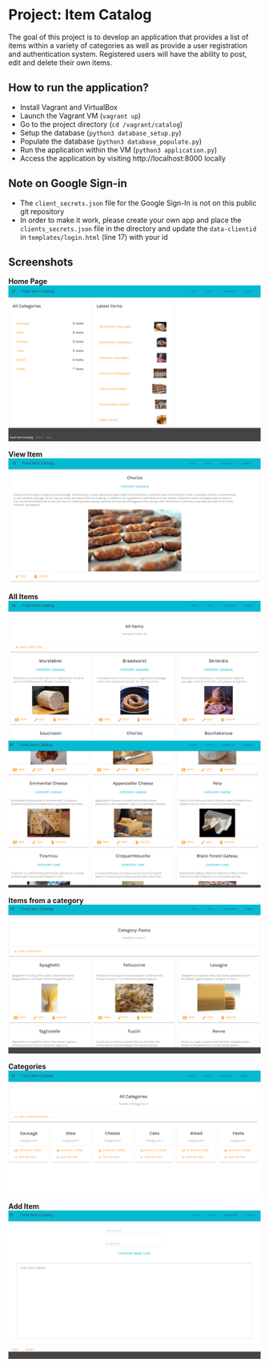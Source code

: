 Project: Item Catalog
========================

The goal of this project is to develop an application that provides a list of items within a variety of categories as well as provide a user registration and authentication system. Registered users will have the ability to post, edit and delete their own items.

How to run the application?
----------------------------
- Install Vagrant and VirtualBox
- Launch the Vagrant VM (`vagrant up`)
- Go to the project directory (`cd /vagrant/catalog`)
- Setup the database (`python3 database_setup.py`)
- Populate the database (`python3 database_populate.py`)
- Run the application within the VM (`python3 application.py`)
- Access the application by visiting http://localhost:8000 locally

Note on Google Sign-in
----------------------
- The `client_secrets.json` file for the Google Sign-In is not on this public git repository
- In order to make it work, please create your own app and place the `clients_secrets.json` file in the directory and update the `data-clientid` in `templates/login.html` (line 17) with your id

Screenshots
-----------
**Home Page**
![Home](/screenshots/home.PNG)

**View Item**
![View Item](/screenshots/view_item.PNG)

**All Items**
![All Items 1](/screenshots/all_items_1.PNG)
![All Items 2](/screenshots/all_items_2.PNG)

**Items from a category**
![Category Items](/screenshots/category_items.PNG)

**Categories**
![Categories](/screenshots/categories.PNG)

**Add Item**
![Add Item](/screenshots/add_item.PNG)
